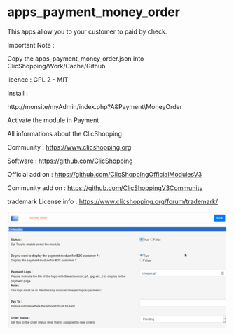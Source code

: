 # apps_payment_money_order

This apps allow you to your customer to paid by check.

Important Note :

Copy the apps_payment_money_order.json into ClicShopping/Work/Cache/Github

licence  : GPL 2 - MIT

Install :

http://monsite/myAdmin/index.php?A&Payment\MoneyOrder

Activate the module in Payment

All informations about the ClicShopping

 Community : https://www.clicshopping.org

 Software : https://github.com/ClicShopping

 Official add on : https://github.com/ClicShoppingOfficialModulesV3

 Community add on : https://github.com/ClicShoppingV3Community

 trademark License info : https://www.clicshopping.org/forum/trademark/ 
 
![image](https://github.com/ClicShoppingOfficialModulesV3/apps_payment_money_order/blob/master/ModuleInfosJson/moneyorder.png)



